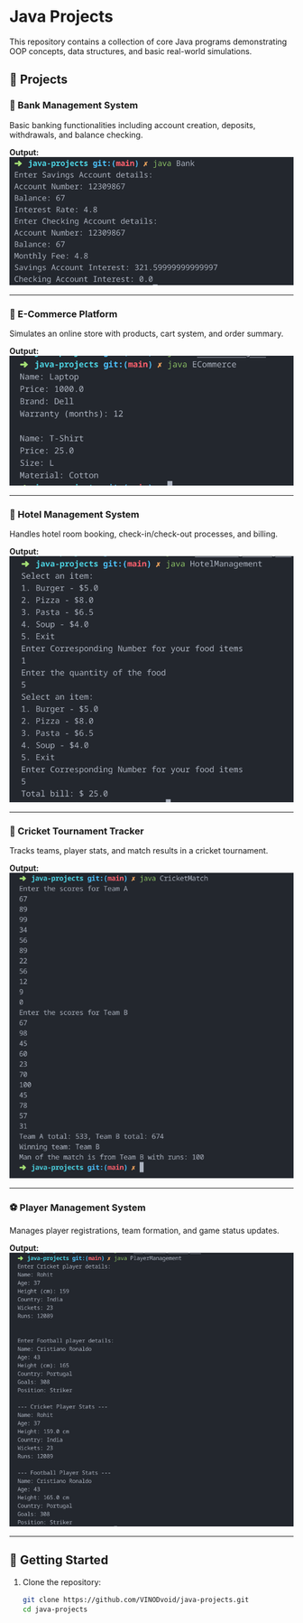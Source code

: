 # Java Projects

This repository contains a collection of core Java programs demonstrating OOP concepts, data structures, and basic real-world simulations.

## 📂 Projects

### 🏦 Bank Management System
Basic banking functionalities including account creation, deposits, withdrawals, and balance checking.

**Output:**
![Bank Output](output_images/Bank.png)

---

### 🛒 E-Commerce Platform
Simulates an online store with products, cart system, and order summary.

**Output:**
![E-Commerce Output](output_images/E-commerce.png)

---

### 🏨 Hotel Management System
Handles hotel room booking, check-in/check-out processes, and billing.

**Output:**
![Hotel Management Output](output_images/Hotel.png)

---

### 🏏 Cricket Tournament Tracker
Tracks teams, player stats, and match results in a cricket tournament.

**Output:**
![Cricket Match Output](output_images/Cricket.png)

---

### ⚽ Player Management System
Manages player registrations, team formation, and game status updates.

**Output:**
![Player Management Output](output_images/player.png)

---


## 🚀 Getting Started

1. Clone the repository:
   ```bash
   git clone https://github.com/VINODvoid/java-projects.git
   cd java-projects

